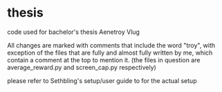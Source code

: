# thesis
code used for bachelor's thesis Aenetroy Vlug

All changes are marked with comments that include the word "troy", with exception of the files that are fully and almost fully written by me, which contain a comment at the top to mention it. (the files in question are average_reward.py and screen_cap.py respectively)

please refer to Sethbling's setup/user guide to for the actual setup
